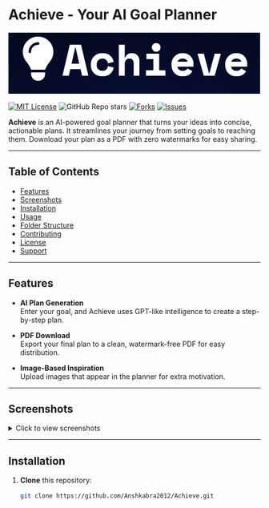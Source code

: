 # Achieve - Your AI Goal Planner

![Achieve Banner](https://github.com/Anshkabra2012/Achieve/blob/4efc0a9510f62dfe0eb910c66f5b31086457f95e/image.png?raw=true)
<!-- Replace the above link with the actual link to your banner image.
     You can upload your banner to your GitHub repo or an image host,
     then use the direct image URL here. -->

[![MIT License](https://img.shields.io/badge/license-MIT-green.svg)](LICENSE)
![GitHub Repo stars](https://img.shields.io/github/stars/AnshKabra2012/Achieve)
[![Forks](https://img.shields.io/github/forks/Anshkabra2012/Achieve.svg)](https://github.com/Anshkabra2012/Achieve/network/members)
[![Issues](https://img.shields.io/github/issues/Anshkabra2012/Achieve.svg)](https://github.com/Anshkabra2012/Achieve/issues)

**Achieve** is an AI-powered goal planner that turns your ideas into concise, actionable plans. It streamlines your journey from setting goals to reaching them. Download your plan as a PDF with zero watermarks for easy sharing.

---

## Table of Contents
- [Features](#features)
- [Screenshots](#screenshots-optional)
- [Installation](#installation)
- [Usage](#usage)
- [Folder Structure](#folder-structure)
- [Contributing](#contributing)
- [License](#license)
- [Support](#support)

---

## Features

- **AI Plan Generation**  
  Enter your goal, and Achieve uses GPT-like intelligence to create a step-by-step plan.

- **PDF Download**  
  Export your final plan to a clean, watermark-free PDF for easy distribution.

- **Image-Based Inspiration**  
  Upload images that appear in the planner for extra motivation.

---

## Screenshots

<details>
<summary>Click to view screenshots</summary>

**Landing Page**  
[![Screenshot-2025-02-16-124225.png](https://i.postimg.cc/XYYq84H9/Screenshot-2025-02-16-124225.png)](https://postimg.cc/rK7qyXLp)




**Planner Section**  
[![Screenshot-2025-02-16-124358.png](https://i.postimg.cc/fW7bQJ1x/Screenshot-2025-02-16-124358.png)](https://postimg.cc/G92RkhL2)


</details>

---

## Installation

1. **Clone** this repository:
   ```bash
   git clone https://github.com/Anshkabra2012/Achieve.git

